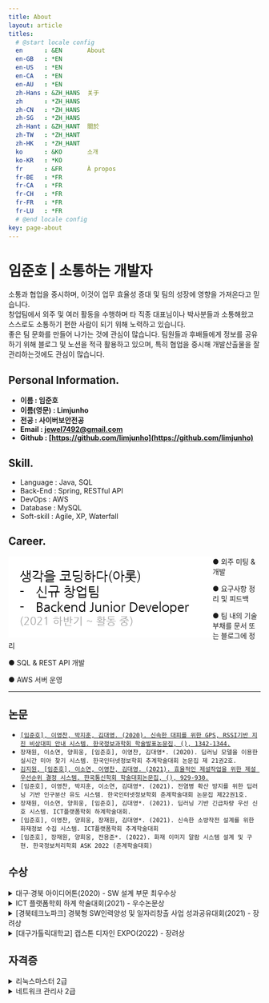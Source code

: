 ```yaml
---
title: About
layout: article
titles: 
  # @start locale config
  en      : &EN       About
  en-GB   : *EN
  en-US   : *EN
  en-CA   : *EN
  en-AU   : *EN
  zh-Hans : &ZH_HANS  关于
  zh      : *ZH_HANS
  zh-CN   : *ZH_HANS
  zh-SG   : *ZH_HANS
  zh-Hant : &ZH_HANT  關於
  zh-TW   : *ZH_HANT
  zh-HK   : *ZH_HANT
  ko      : &KO       소개
  ko-KR   : *KO
  fr      : &FR       À propos
  fr-BE   : *FR
  fr-CA   : *FR
  fr-CH   : *FR
  fr-FR   : *FR
  fr-LU   : *FR
  # @end locale config
key: page-about
---
```


# 임준호 | 소통하는 개발자

소통과 협업을 중시하며, 이것이 업무 효율성 증대 및 팀의 성장에 영향을 가져온다고 믿습니다.  
창업팀에서 외주 및 여러 활동을 수행하며 타 직종 대표님이나 박사분들과 소통해왔고 스스로도 소통하기 편한 사람이 되기 위해 노력하고 있습니다.  
좋은 팀 문화를 만들어 나가는 것에 관심이 많습니다. 팀원들과 후배들에게 정보를 공유하기 위해 블로그 및 노션을 적극 활용하고 있으며, 특히 협업을 중시해 개발산출물을 잘 관리하는것에도 관심이 많습니다.

## Personal Information.  

* **이름 : 임준호**
* **이름(영문) : Limjunho**  
* **전공 : 사이버보안전공**
* **Email : jewel7492@gmail.com**
* **Github : [https://github.com/limjunho](https://github.com/limjunho)**


## Skill.

* Language : Java, SQL
* Back-End : Spring, RESTful API
* DevOps : AWS
* Database : MySQL
* Soft-skill : Agile, XP, Waterfall


## Career.

<img align="left" src="assets/about/Career.png">
● 외주 미팅 & 개발

● 요구사항 정리 및 피드백

● 팀 내의 기술부채를 문서 또는 블로그에 정리

● SQL & REST API 개발

● AWS 서버 운영

---

## 논문
* [`[임준호], 이영찬, 박지훈, 김대영. (2020). 신속한 대피를 위한 GPS, RSSI기반 지진 비상대피 안내 시스템. 한국정보과학회 학술발표논문집, (), 1342-1344.`](https://www.dbpia.co.kr/journal/articleDetail?nodeId=NODE09874770)
* `장재원, 이소연, 양희웅, [임준호], 이영찬, 김대영*. (2020). 딥러닝 모델을 이용한 실시간 미아 찾기 시스템. 한국인터넷정보학회 추계학술대회 논문집 제 21권2호.`
* [`김지원, [임준호], 이소연, 이영찬, 김대영. (2021). 효율적인 제설작업을 위한 제설 우선순위 결정 시스템. 한국통신학회 학술대회논문집, (), 929-930.`](https://www.dbpia.co.kr/journal/articleDetail?nodeId=NODE10547839)
* `[임준호], 이영찬, 박지훈, 이소연, 김대영*. (2021). 전염병 확산 방지를 위한 딥러닝 기반 인구분산 유도 시스템. 한국인터넷정보학회 춘계학술대회 논문집 제22권1호.`
* `장재원, 이소연, 양희웅, [임준호], 김대영*. (2021). 딥러닝 기반 긴급차량 우선 신호 시스템. ICT플랫폼학회 하계학술대회.`
* `[임준호], 이영찬, 양희웅, 장재원, 김대영*. (2021). 신속한 소방작전 설계를 위한 화재정보 수집 시스템. ICT플랫폼학회 추계학술대회`
* `[임준호], 장재원, 양희웅, 전용준*. (2022). 화재 이미지 알람 시스템 설계 및 구현. 한국정보처리학회 ASK 2022 (춘계학술대회)`

## 수상 
<details>
<summary>대구·경북 아이디어톤(2020) - SW 설계 부문 최우수상</summary>
<div markdown="1">       
<style>
    *:focus { outline:none; }
</style>

![상장1](/assets/about/대경권아이디어톤상장.png)  

</div>
</details>

<details>
<summary>ICT 플랫폼학회 하계 학술대회(2021) - 우수논문상</summary>
<div markdown="1">       
<style>
    *:focus { outline:none; }
</style>

![상장2](/assets/about/우수논문상장.jpg)  

</div>
</details>

<details>
<summary>[경북테크노파크] 경북형 SW인력양성 및 일자리창출 사업 성과공유대회(2021) - 장려상</summary>
<div markdown="1">       
<style>
    *:focus { outline:none; }
</style>

![상장3](/assets/about/경북테크노파크상장.jpg)  

</div>
</details>

<details>
<summary>[대구가톨릭대학교] 캡스톤 디자인 EXPO(2022) - 장려상</summary>
<div markdown="1">       
<style>
    *:focus { outline:none; }
</style>

![상장4](/assets/about/캡스톤디자인EXPO상장(임웅장).jpg)  

</div>
</details>

## 자격증
<details>
<summary>리눅스마스터 2급</summary>
<div markdown="1">       
<style>
    *:focus { outline:none; }
</style>

![리눅스마스터](/assets/about/linuxmaster.jpg)  

</div>
</details>
<details>
<summary>네트워크 관리사 2급</summary>
<div markdown="1">       
<style>
    *:focus { outline:none; }
</style>

![네트워크관리사](/assets/about/네트워크관리사2급.jpg)  

</div>
</details>